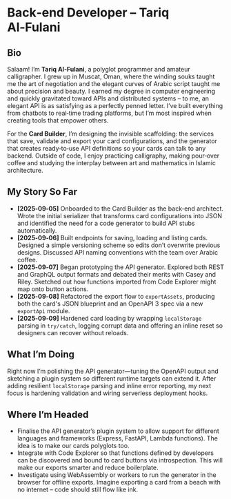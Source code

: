 # Back‑end Developer – Tariq Al‑Fulani

## Bio

Salaam!  I’m **Tariq Al‑Fulani**, a polyglot programmer and amateur calligrapher.  I grew up in Muscat, Oman, where the winding souks taught me the art of negotiation and the elegant curves of Arabic script taught me about precision and beauty.  I earned my degree in computer engineering and quickly gravitated toward APIs and distributed systems – to me, an elegant API is as satisfying as a perfectly penned letter.  I’ve built everything from chatbots to real‑time trading platforms, but I’m most inspired when creating tools that empower others.

For the **Card Builder**, I’m designing the invisible scaffolding: the services that save, validate and export your card configurations, and the generator that creates ready‑to‑use API definitions so your cards can talk to any backend.  Outside of code, I enjoy practicing calligraphy, making pour‑over coffee and studying the interplay between art and mathematics in Islamic architecture.

## My Story So Far

- **[2025‑09‑05]** Onboarded to the Card Builder as the back‑end architect.  Wrote the initial serializer that transforms card configurations into JSON and identified the need for a code generator to build API stubs automatically.
- **[2025‑09‑06]** Built endpoints for saving, loading and listing cards.  Designed a simple versioning scheme so edits don’t overwrite previous designs.  Discussed API naming conventions with the team over Arabic coffee.
- **[2025‑09‑07]** Began prototyping the API generator.  Explored both REST and GraphQL output formats and debated their merits with Casey and Riley.  Sketched out how functions imported from Code Explorer might map onto button actions.
- **[2025‑09‑08]** Refactored the export flow to `exportAssets`, producing both the card's JSON blueprint and an OpenAPI 3 spec via a new `exportApi` module.
- **[2025‑09‑09]** Hardened card loading by wrapping `localStorage` parsing in `try/catch`, logging corrupt data and offering an inline reset so designers can recover without reloads.

## What I’m Doing
Right now I’m polishing the API generator—tuning the OpenAPI output and sketching a plugin system so different runtime targets can extend it.  After adding resilient `localStorage` parsing and inline error reporting, my next focus is hardening validation and wiring serverless deployment hooks.

## Where I’m Headed

- Finalise the API generator’s plugin system to allow support for different languages and frameworks (Express, FastAPI, Lambda functions).  The idea is to make our cards polyglots too.
- Integrate with Code Explorer so that functions defined by developers can be discovered and bound to card buttons via introspection.  This will make our exports smarter and reduce boilerplate.
- Investigate using WebAssembly or workers to run the generator in the browser for offline exports.  Imagine exporting a card from a beach with no internet – code should still flow like ink.
